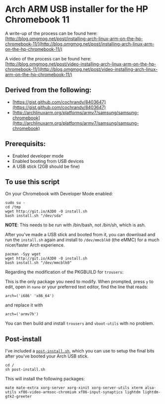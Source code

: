 Arch ARM USB installer for the HP Chromebook 11
============================


A write-up of the process can be found here: [http://blog.omgmog.net/post/installing-arch-linux-arm-on-the-hp-chromebook-11/](http://blog.omgmog.net/post/installing-arch-linux-arm-on-the-hp-chromebook-11/)

A video of the process can be found here: [http://blog.omgmog.net/post/video-installing-arch-linux-arm-on-the-hp-chromebook-11/](http://blog.omgmog.net/post/video-installing-arch-linux-arm-on-the-hp-chromebook-11/)


## Derived from the following:

- [https://gist.github.com/cochrandv/8403647](https://gist.github.com/cochrandv/8403647)
- [http://archlinuxarm.org/platforms/armv7/samsung/samsung-chromebook](http://archlinuxarm.org/platforms/armv7/samsung/samsung-chromebook)

## Prerequisits:

- Enabled developer mode
- Enabled booting from USB devices
- A USB stick (2GB should be fine)


## To use this script

On your Chromebook with Developer Mode enabled:

```
sudo su -
cd /tmp
wget http://git.io/A3D0 -O install.sh
bash install.sh "/dev/sda"
```
**NOTE**: This needs to be run with /bin/bash, not /bin/sh, which is ash.

After you've made a USB stick and booted from it, you can download and run the `install.sh` again and install to `/dev/mmcblk0` (the eMMC) for a much nicer/faster Arch experience.

```
pacman -Syy wget
wget http://git.io/A3D0 -O install.sh
bash install.sh "/dev/mmcblk0"
```
Regarding the modification of the PKGBUILD for `trousers`:

This is the only package you need to modify. When prompted, press `y` to edit, open in `nano` or your preferred text editor, find the line that reads:

```
arch=('i686' 'x86_64')
```

and replace it with

```
arch=('armv7h')
```

You can then build and install `trousers` and `vboot-utils` with no problem.


## Post-install

I've included a [`post-install.sh`](https://raw.githubusercontent.com/omgmog/archarm-usb-hp-chromebook-11/master/post-install.sh), which you can use to setup the final bits after you've booted your Arch USB stick.

```
cd /
sh post-install.sh
```

This will install the following packages:

```
mate mate-extra xorg-server xorg-xinit xorg-server-utils xterm alsa-utils xf86-video-armsoc-chromium xf86-input-synaptics lightdm lightdm-gtk2-greeter
```
